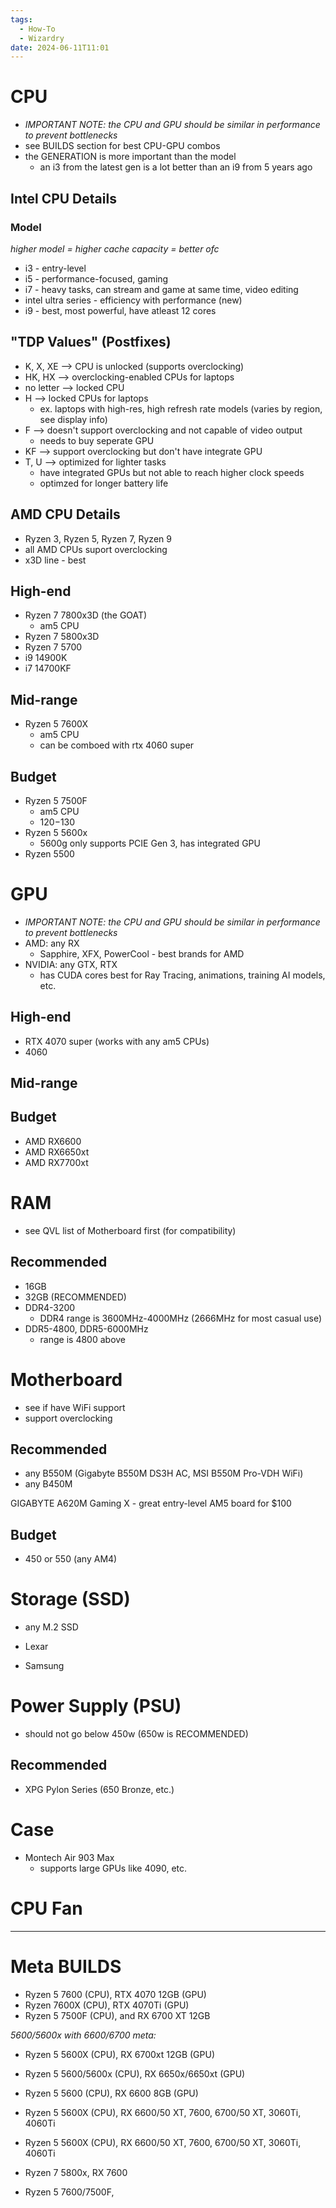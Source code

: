 ```yaml
---
tags:
  - How-To
  - Wizardry
date: 2024-06-11T11:01
---
```

<!-- 2024-06-11-1101 (June 11, 2024 11:01:30 AM) -->


# CPU
- *IMPORTANT NOTE: the CPU and GPU should be similar in performance to prevent bottlenecks* 
- see BUILDS section for best CPU-GPU combos
- the GENERATION is more important than the model
  - an i3 from the latest gen is a lot better than an i9 from 5 years ago

## Intel CPU Details
### Model
*higher model = higher cache capacity = better ofc*
- i3 - entry-level
- i5 - performance-focused, gaming
- i7 - heavy tasks, can stream and game at same time, video editing
- intel ultra series - efficiency with performance (new)
- i9 - best, most powerful, have atleast 12 cores

## "TDP Values" (Postfixes)
- K, X, XE --> CPU is unlocked (supports overclocking)
- HK, HX --> overclocking-enabled CPUs for laptops
- no letter --> locked CPU
- H --> locked CPUs for laptops 
  - ex. laptops with high-res, high refresh rate models (varies by region, see display info)
- F --> doesn't support overclocking and not capable of video output
  - needs to buy seperate GPU
- KF --> support overclocking but don't have integrate GPU
- T, U --> optimized for lighter tasks
  - have integrated GPUs but not able to reach higher clock speeds
  - optimzed for longer battery life

## AMD CPU Details
- Ryzen 3, Ryzen 5, Ryzen 7, Ryzen 9
- all AMD CPUs suport overclocking
- x3D line - best

## High-end
- Ryzen 7 7800x3D (the GOAT)
  - am5 CPU
- Ryzen 7 5800x3D
- Ryzen 7 5700
- i9 14900K
- i7 14700KF
## Mid-range
- Ryzen 5 7600X
  - am5 CPU
  - can be comboed with rtx 4060 super
## Budget
- Ryzen 5 7500F
  - am5 CPU
  - $120-$130
- Ryzen 5 5600x
  - 5600g only supports PCIE Gen 3, has integrated GPU
- Ryzen 5500

# GPU
- *IMPORTANT NOTE: the CPU and GPU should be similar in performance to prevent bottlenecks* 
- AMD: any RX
  -  Sapphire, XFX, PowerCool - best brands for AMD
- NVIDIA: any GTX, RTX
  - has CUDA cores best for Ray Tracing, animations, training AI models, etc.

## High-end
- RTX 4070 super (works with any am5 CPUs)
- 4060
## Mid-range
## Budget
- AMD RX6600
- AMD RX6650xt
- AMD RX7700xt

# RAM
- see QVL list of Motherboard first (for compatibility)
## Recommended
- 16GB
- 32GB (RECOMMENDED)
- DDR4-3200 
  - DDR4 range is 3600MHz-4000MHz (2666MHz for most casual use)
- DDR5-4800, DDR5-6000MHz 
  - range is 4800 above


# Motherboard
- see if have WiFi support
- support overclocking

## Recommended
- any B550M (Gigabyte B550M DS3H AC, MSI B550M Pro-VDH WiFi)
- any B450M

GIGABYTE A620M Gaming X - great entry-level AM5 board for $100

## Budget
- 450 or 550 (any AM4)

# Storage (SSD)
- any M.2 SSD

- Lexar
- Samsung

# Power Supply (PSU)
- should not go below 450w (650w is RECOMMENDED)

## Recommended
- XPG Pylon Series (650 Bronze, etc.)

# Case
- Montech Air 903 Max
  - supports large GPUs like 4090, etc.

# CPU Fan

---

# Meta BUILDS
- Ryzen 5 7600 (CPU), RTX 4070 12GB (GPU)
- Ryzen 7600X (CPU), RTX 4070Ti (GPU)
- Ryzen 5 7500F (CPU), and RX 6700 XT 12GB

*5600/5600x with 6600/6700 meta:*
- Ryzen 5 5600X (CPU), RX 6700xt 12GB (GPU)
- Ryzen 5 5600/5600x (CPU), RX 6650x/6650xt (GPU)
- Ryzen 5 5600 (CPU), RX 6600 8GB (GPU)
- Ryzen 5 5600X (CPU), RX 6600/50 XT, 7600, 6700/50 XT, 3060Ti, 4060Ti
- Ryzen 5 5600X (CPU), RX 6600/50 XT, 7600, 6700/50 XT, 3060Ti, 4060Ti

- Ryzen 7 5800x, RX 7600
- Ryzen 5 7600/7500F,

